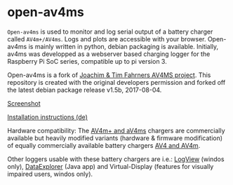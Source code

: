 # open-av4ms

`Open-av4ms` is used to monitor and log serial output of a battery charger called `AV4m+/AV4ms`.
Logs and plots are accessible with your browser. Open-av4ms is mainly written in python, debian packaging is available.
Initially, av4ms was developped as a webserver baѕed charging logger for the Raspberry Pi SoC series, compatible up to pi version 3.

Open-av4ms is a fork of [Joachim & Tim Fahrners AV4MS project](http://av4ms.fahrner.name/). This repository is created with the original developers permission and forked off the latest debian package release v1.5b, 2017-08-04.

[Screenshot](http://av4ms.fahrner.name/media/img/screenshot/homescreen.png)

[Installation instructions (de)](http://av4ms.fahrner.name/index.php?page=instruction)

Hardware compatibility:
The [AV4m+ and aV4ms](http://www.logview.info/) chargers are commercially available but heavily modified variants (hardware & firmware modification) of equally commercially available battery chargers [AV4 and AV4m](http://www.mec-energietechnik.at/de/av4m).

Other loggers usable with these battery chargers are i.e.: [LogView](http://www.logview.info/) (windos only), [DataExplorer](http://www.nongnu.org/dataexplorer/download.en.html) (Java app) and Virtual-Display (features for visually impaired users, windos only).
